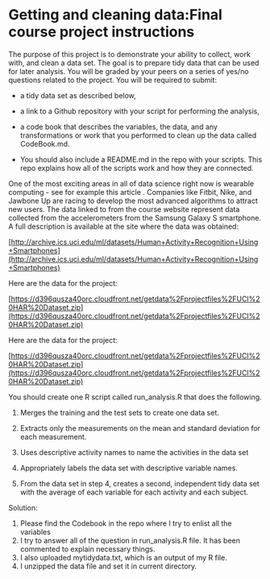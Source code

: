# Getting and cleaning data:Final course project instructions

The purpose of this project is to demonstrate your ability to collect, work with, and clean a data set. The goal is to prepare tidy data that can be used for later analysis. You will be graded by your peers on a series of yes/no questions related to the project. You will be required to submit: 



- a tidy data set as described below,


- a link to a Github repository with your script for performing the analysis,


- a code book that describes the variables, the data, and any transformations or work that you performed to clean up the data called CodeBook.md. 


- You should also include a README.md in the repo with your scripts. This repo explains how all of the scripts work and how they are connected.

One of the most exciting areas in all of data science right now is wearable computing - see for example this article . Companies like Fitbit, Nike, and Jawbone Up are racing to develop the most advanced algorithms to attract new users. The data linked to from the course website represent data collected from the accelerometers from the Samsung Galaxy S smartphone. A full description is available at the site where the data was obtained:

[http://archive.ics.uci.edu/ml/datasets/Human+Activity+Recognition+Using+Smartphones](http://archive.ics.uci.edu/ml/datasets/Human+Activity+Recognition+Using+Smartphones)

Here are the data for the project:

[https://d396qusza40orc.cloudfront.net/getdata%2Fprojectfiles%2FUCI%20HAR%20Dataset.zip](https://d396qusza40orc.cloudfront.net/getdata%2Fprojectfiles%2FUCI%20HAR%20Dataset.zip)

Here are the data for the project:

[https://d396qusza40orc.cloudfront.net/getdata%2Fprojectfiles%2FUCI%20HAR%20Dataset.zip](https://d396qusza40orc.cloudfront.net/getdata%2Fprojectfiles%2FUCI%20HAR%20Dataset.zip)

You should create one R script called run_analysis.R that does the following.



1. Merges the training and the test sets to create one data set.


1. Extracts only the measurements on the mean and standard deviation for each measurement.


1. Uses descriptive activity names to name the activities in the data set


1. Appropriately labels the data set with descriptive variable names.


1. From the data set in step 4, creates a second, independent tidy data set with the average of each variable for each activity and each subject.

Solution:

1. Please find the Codebook in the repo where I try to enlist all the variables
2. I try to answer all of the question in run_analysis.R file. It has been commented to explain necessary things.
3. I also uploaded mytidydata.txt, which is an output of my R file.
4. I unzipped the data file and set it in current directory.